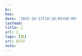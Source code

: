 ```yaml
---
bc:
hex:
date: '2025-10-13T10:28:05+08:00'
lastmod:
title: 􄲺
url: 􄲺
tags: [菐]
src: DCCV
note:
---
```


